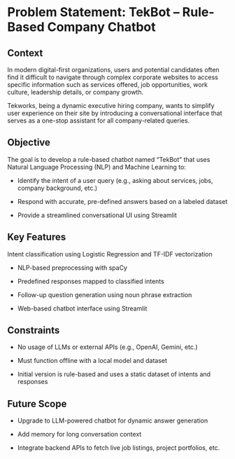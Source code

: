 # Problem Statement: TekBot – Rule-Based Company Chatbot
## Context
In modern digital-first organizations, users and potential candidates often find it difficult to navigate through complex corporate websites to access specific information such as services offered, job opportunities, work culture, leadership details, or company growth.

Tekworks, being a dynamic executive hiring company, wants to simplify user experience on their site by introducing a conversational interface that serves as a one-stop assistant for all company-related queries.

## Objective
The goal is to develop a rule-based chatbot named “TekBot” that uses Natural Language Processing (NLP) and Machine Learning to:

- Identify the intent of a user query (e.g., asking about services, jobs, company background, etc.)

- Respond with accurate, pre-defined answers based on a labeled dataset

- Provide a streamlined conversational UI using Streamlit

## Key Features
Intent classification using Logistic Regression and TF-IDF vectorization

- NLP-based preprocessing with spaCy

- Predefined responses mapped to classified intents

- Follow-up question generation using noun phrase extraction

- Web-based chatbot interface using Streamlit

## Constraints
- No usage of LLMs or external APIs (e.g., OpenAI, Gemini, etc.)

- Must function offline with a local model and dataset

- Initial version is rule-based and uses a static dataset of intents and responses

## Future Scope
- Upgrade to LLM-powered chatbot for dynamic answer generation

- Add memory for long conversation context

- Integrate backend APIs to fetch live job listings, project portfolios, etc.

